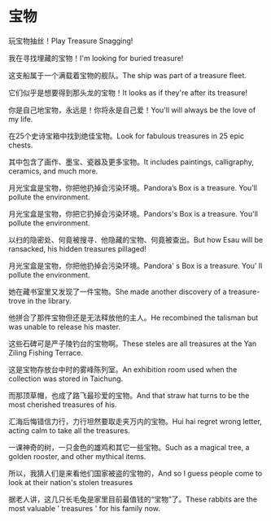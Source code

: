 # 宝物

<p><span class="chinese">玩宝物抽丝！</span><span class="english">Play Treasure Snagging!</span></p>

<p><span class="chinese">我在寻找埋藏的宝物！</span><span class="english">I'm looking for buried treasure!</span></p>

<p><span class="chinese">这支船属于一个满载着宝物的舰队。</span><span class="english">The ship was part of a treasure fleet.</span></p>

<p><span class="chinese">它们似乎是想要得到那头龙的宝物！</span><span class="english">It looks as if they're after its treasure!</span></p>

<p><span class="chinese">你是自己地宝物，永远是！你将永是自己爱！</span><span class="english">You'll will always be the love of my life.</span></p>

<p><span class="chinese">在25个史诗宝箱中找到绝佳宝物。</span><span class="english">Look for fabulous treasures in 25 epic chests.</span></p>

<p><span class="chinese">其中包含了画作、墨宝、瓷器及更多宝物。</span><span class="english">It includes paintings, calligraphy, ceramics, and much more.</span></p>

<p><span class="chinese">月光宝盒是宝物，你把他扔掉会污染环境。</span><span class="english">Pandora’s Box is a treasure. You’ll pollute the environment.</span></p>

<p><span class="chinese">月光宝盒是宝物，你把它扔掉会污染环境。</span><span class="english">Pandors's Box is a treasure. You'll pollute the environment.</span></p>

<p><span class="chinese">以扫的隐密处、何竟被搜寻．他隐藏的宝物、何竟被查出。</span><span class="english">But how Esau will be ransacked, his hidden treasures pillaged!</span></p>

<p><span class="chinese">月光宝盒是宝物，你把他扔掉会污染环境。</span><span class="english">Pandora' s Box is a treasure. You' ll pollute the environment.</span></p>

<p><span class="chinese">她在藏书室里又发现了一件宝物。</span><span class="english">She made another discovery of a treasure-trove in the library.</span></p>

<p><span class="chinese">他拼合了那件宝物但还是无法释放他的主人。</span><span class="english">He recombined the talisman but was unable to release his master.</span></p>

<p><span class="chinese">这些石碑可是严子陵钓台的宝物啊。</span><span class="english">These steles are all treasures at the Yan Ziling Fishing Terrace.</span></p>

<p><span class="chinese">这是宝物存放台中时的雾峰陈列室。</span><span class="english">An exhibition room used when the collection was stored in Taichung.</span></p>

<p><span class="chinese">而那顶草帽，也成了路飞最珍爱的宝物。</span><span class="english">And that straw hat turns to be the most cherished treasures of his.</span></p>

<p><span class="chinese">汇海后悔错信力行，力行坦然要取走夹万内的宝物。</span><span class="english">Hui hai regret wrong letter, acting calm to take all the treasures.</span></p>

<p><span class="chinese">一课神奇的树，一只金色的雄鸡和其它一些宝物。</span><span class="english">Such as a magical tree, a golden rooster, and other mythical items.</span></p>

<p><span class="chinese">所以，我猜人们是来看他们国家被盗的宝物的，</span><span class="english">And so I guess people come to look at their nation's stolen treasures</span></p>

<p><span class="chinese">据老人讲，这几只长毛兔是家里目前最值钱的“宝物”了。</span><span class="english">These rabbits are the most valuable ' treasures ' for his family now.</span></p>

